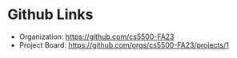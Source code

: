 # Github Links

* Organization: https://github.com/cs5500-FA23
* Project Board: https://github.com/orgs/cs5500-FA23/projects/1
